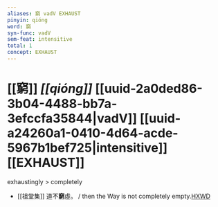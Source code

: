 ```yaml
---
aliases: 窮 vadV EXHAUST
pinyin: qióng
word: 窮
syn-func: vadV
sem-feat: intensitive
total: 1
concept: EXHAUST 
---
```

# [[窮]] *[[qióng]]*  [[uuid-2a0ded86-3b04-4488-bb7a-3efccfa35844|vadV]] [[uuid-a24260a1-0410-4d64-acde-5967b1bef725|intensitive]] [[EXHAUST]]
exhaustingly > completely
 - [[祖堂集]] 道不**窮**虛。 / then the Way is not completely empty.[HXWD](https://hxwd.org/textview.html?location=KR6q0002_Yan_003-1133a.26)